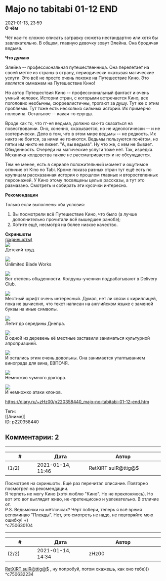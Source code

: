 Majo no tabitabi 01-12 END
==========================

  
2021-01-13, 23:59  
  **О чём**    
   
 Чёт как-то сложно описать затравку сюжета нестандартно или хотя бы завлекательно. В общем, главную девочку зовут Элейна. Она бродячая ведьма.   
   
  **Что думаю**    
   
 Элейна -- профессиональная путешественница. Она перелетает на своей метле из страны в страну, периодически оказывая магические услуги. Это всё не просто очень похоже на Путешествие Кино. Это  *является*  оммажем на Путешествие Кино!   
   
 Но автор Путешествия Кино -- профессиональный фантаст и очень умный человек. Истории стран, с которыми встречается Кино, все поголовно необычны, сюрреалистичны, трогают за душу. Тут же с этим проблемы. Тут тоже есть несколько сильных историй. Их примерно половина. Остальное -- какая-то ерунда.   
   
 Вроде как то, что гг-ня ведьма, должно как-то сказаться на повествовании. Оно, конечно, сказывается, но не идеологически -- и не эзотерически. Дело в том, что в этом мире ведьмы -- не редкость. Их никто не боится, за ними не гоняются. Ведьмы пользуются почётом, но пятки им никто не лижет. "А, вы ведьма". Ну что же, с кем не бывает. Обыденность. Очереди на магические услуги тоже нет. Так, изредка. Механика колдовства также не рассматривается и не обсуждается.   
   
 Тем не менее, есть в сериале положительный момент и ощутимое отличие от Kino no Tabi. Кроме показа разных стран тут ещё есть по крупицам рассказанная история о прошлом главных и второстепенных персонажей. У Кино этому посвящены целые рассказы, а тут это размазано. Смотреть и собирать эти кусочки интересно.   
   
   
  **Рекомендации**    
   
 Только если выполнены оба условия:   
 1) Вы посмотрели всё Путешествие Кино, что было (а лучше дополнительно прочитали всё вышедшее ранобэ);   
 2) Хотите ещё, несмотря на более низкое качество.   
   
   
  **Скриншоты**    
  [(скриншоты)](https://zHz00.diary.ru/p220358440.htm?index=1#linkmore220358440m1)       
  [![](https://i.imgur.com/BQGt8L5l.png)](https://i.imgur.com/BQGt8L5.png)    
 Детский труд.   
   
  [![](https://i.imgur.com/9uV6Ex5l.png)](https://i.imgur.com/9uV6Ex5.png)    
 Unlimited Blade Works   
   
  [![](https://i.imgur.com/rysFTQCl.png)](https://i.imgur.com/rysFTQC.png)    
 Вот степень обыденности. Колдуны-ученики подрабатывают в Delivery Club.   
   
  [![](https://i.imgur.com/bqDk7cfl.png)](https://i.imgur.com/bqDk7cf.png)    
 Местный шрифт очень интересный. Думал, нет ли связи с кириллицей, пока не вычислил, что текст написан на английском языке с заменой буквы на иные символы.   
   
  [![](https://i.imgur.com/f1skmNfl.png)](https://i.imgur.com/f1skmNf.png)    
 Летит до середины Днепра.   
   
  [![](https://i.imgur.com/iBtuTyQl.png)](https://i.imgur.com/iBtuTyQ.png)    
 В одной из деревень её местные заставили заниматься культурной апроприацией.   
   
  [![](https://i.imgur.com/RxlymeIl.png)](https://i.imgur.com/RxlymeI.png)    
 И остались этим очень довольны. Она занимается утаптыванием винограда для вина, ЕВПОЧЯ.   
   
  [![](https://i.imgur.com/NGulbRwl.png)](https://i.imgur.com/NGulbRw.png)    
 Немножко чумного доктора.   
   
  [![](https://i.imgur.com/8tIKw1jl.png)](https://i.imgur.com/8tIKw1j.png)    
 И немножко атаки клонов.   
      
  
<https://diary.ru/~zHz00/p220358440_majo-no-tabitabi-01-12-end.htm>  
  
Теги:  
[[Аниме]]  
ID: p220358440  


Комментарии: 2
--------------

  


---



|         #         |              Дата              |                     Автор                     |           ID           |
| --- | --- | --- | --- |
| (1/2) | 2021-01-14, 11:46 | RetXiRT suiR@ttig@$ | c750630104 |

  
  Посмотрел на скриншоты. Ещё раз перечитал описание. Повторно посмотрел на рекомендации.   
 Я терпеть не могу Кино (хотя люблю "Кино". Но не преклоняюсь). Но вот это вот выглядит живо, не-претенциозно и увлекательно. В отличие от.   
  P.S. Ведьмочки на мётлочках? Чёрт побери, теперь я всё время вспоминаю "Плеяды". Нет, это смотреть не надо, не повторяйте мою ошибку! +)     
 ^c750630104

---



|         #         |              Дата              |                     Автор                     |           ID           |
| --- | --- | --- | --- |
| (2/2) | 2021-01-14, 14:34 | zHz00 | c750632234 |

  
  [RetXiRT suiR@ttig@$](http://Hellspawn.diary.ru "Atomicautionuclear")  , ну попробуй, потом скажешь, как оно тебе)))   
 ^c750632234